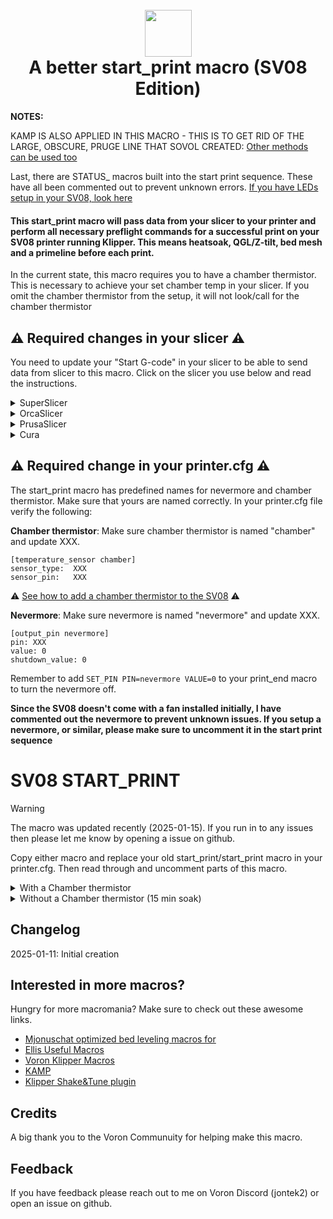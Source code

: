 <h1 align="center">
  <br>
  <img src="img/start.png" width="75""></a>
  <br>
    A better start_print macro (SV08 Edition)
  <br>
</h1>

<b>NOTES:</b>

KAMP IS ALSO APPLIED IN THIS MACRO - THIS IS TO GET RID OF THE LARGE, OBSCURE, PRUGE LINE THAT SOVOL CREATED:
[Other methods can be used too](https://www.printables.com/model/1035759-adaptive-purge-for-any-3d-printer-using-slicer-var)

Last, there are STATUS_ macros built into the start print sequence. These have all been commented out to prevent unknown errors. [If you have LEDs setup in your SV08, look here](https://github.com/julianschill/klipper-led_effect)

<h4>This start_print macro will pass data from your slicer to your printer and perform all necessary preflight commands for a successful print on your SV08 printer running Klipper. This means heatsoak, QGL/Z-tilt, bed mesh and a primeline before each print.</h4>


<p>In the current state, this macro requires you to have a chamber thermistor. This is necessary to achieve your set chamber temp in your slicer. If you omit the chamber thermistor from the setup, it will not look/call for the chamber thermistor</p>

## :warning: Required changes in your slicer :warning:
You need to update your "Start G-code" in your slicer to be able to send data from slicer to this macro. Click on the slicer you use below and read the instructions.

<details>
<summary>SuperSlicer</summary>
In Superslicer go to "Printer settings" -> "Custom g-code" -> "Start G-code" and update it to:

```
M104 S0 ; Stops SuperSlicer from sending temp waits separately
M140 S0
start_print EXTRUDER=[first_layer_temperature] BED=[first_layer_bed_temperature] CHAMBER=[chamber_temperature]
```
</details>
<details>
<summary>OrcaSlicer</summary>
In OrcaSlicer go to "Printer settings" -> "Machine start g-code" and update it to:

```
M104 S0 ; Stops OrcaSlicer from sending temp waits separately
M140 S0
start_print EXTRUDER=[first_layer_temperature] BED=[first_layer_bed_temperature] CHAMBER=[chamber_temperature]
```
</details>
<details>
<summary>PrusaSlicer</summary>

In PrusaSlicer go to "Printer settings" -> "Custom g-code" -> "Start G-code" and update it to:

```
M104 S0 ; Stops PrusaSlicer from sending temp waits separately
M140 S0
start_print EXTRUDER=[first_layer_temperature[initial_extruder]] BED=[first_layer_bed_temperature] CHAMBER=[chamber_temperature]
```
</details>
<details>
<summary>Cura</summary>

In Cura go to "Settings" -> "Printer" -> "Manage printers" -> "Machine settings" -> "Start G-code" and update it to:

```
start_print EXTRUDER={material_print_temperature_layer_0} BED={material_bed_temperature_layer_0} CHAMBER={build_volume_temperature}
```
</details>

## :warning: Required change in your printer.cfg :warning:

The start_print macro has predefined names for nevermore and chamber thermistor. Make sure that yours are named correctly. In your printer.cfg file verify the following:

**Chamber thermistor**:
Make sure chamber thermistor is named "chamber" and update XXX.

```
[temperature_sensor chamber]
sensor_type:  XXX
sensor_pin:   XXX
```

:warning: [See how to add a chamber thermistor to the SV08](https://github.com/ss1gohan13/Sovol-SV08-Mainline/tree/main/files-used/config/options/thermistor) :warning:

**Nevermore**:
Make sure nevermore is named "nevermore" and update XXX.

```
[output_pin nevermore]
pin: XXX
value: 0
shutdown_value: 0
```

Remember to add ```SET_PIN PIN=nevermore VALUE=0``` to your print_end macro to turn the nevermore off.

<b> Since the SV08 doesn't come with a fan installed initially, I have commented out the nevermore to prevent unknown issues. If you setup a nevermore, or similar, please make sure to uncomment it in the start print sequence </b>

# SV08 START_PRINT

> [!WARNING]  
> The macro was updated recently (2025-01-15). If you run in to any issues then please let me know by opening a issue on github.

Copy either macro and replace your old start_print/start_print macro in your printer.cfg. Then read through and uncomment parts of this macro.

<details>
<summary>With a Chamber thermistor</summary>
  
```
#####################################################################
#   A better start_print macro for SV08
#####################################################################

[gcode_macro START_PRINT]
gcode:
  # This part fetches data from your slicer. Such as bed temp and extruder temp
  {% set target_bed = params.BED|int %}
  {% set target_extruder = params.EXTRUDER|int %}
  {% set x_wait = printer.toolhead.axis_maximum.x|float / 2 %}
  {% set y_wait = printer.toolhead.axis_maximum.y|float / 2 %}

  # Homes the printer, sets absolute positioning and updates the Stealthburner leds.
    #STATUS_HOMING
    {% if printer.toolhead.homed_axes != "xyz" %}
        G28                      # Full home (XYZ)
        {% else %}
          G28 Z
    {% endif %}
    G90

    M400

    CLEAR_PAUSE

  ##  Uncomment for bed mesh (1 of 2)
  BED_MESH_CLEAR       # Clears old saved bed mesh (if any)

  # Checks if the bed temp is higher than 90c - if so then trigger a time-based heatsoak
  {% if params.BED|int > 90 %}
    SET_DISPLAY_TEXT MSG="Bed: {target_bed}C"           # Displays info
    #STATUS_HEATING                                      # Sets SB-leds to heating-mode
    M106 S150                                           # Turns on the PT-fan

    #  Uncomment if you have a Nevermore.
    #SET_PIN PIN=!PC13 VALUE=1                      # Turns on the nevermore
    #SET_PIN PIN=nevermore VALUE=1                      # Turns on the nevermore
    G1 X{x_wait} Y{y_wait} Z15 F9000                    # Go to center of the bed
    M190 S{target_bed}                                  # Sets the target temp for the bed
    
    # For high-temp prints, use a fixed 15-minute heatsoak
    SET_DISPLAY_TEXT MSG="Heatsoak: 15min"             # Displays info
    G4 P900000                                         # Wait 15 minutes for heatsoak

  # If the bed temp is not over 90c, then handle soak based on material
  {% else %}
    SET_DISPLAY_TEXT MSG="Bed: {target_bed}C"           # Displays info
    #STATUS_HEATING                                      # Sets SB-leds to heating-mode
    G1 X{x_wait} Y{y_wait} Z15 F9000                    # Go to center of the bed
    M190 S{target_bed}                                  # Sets the target temp for the bed
    
    # Material-based soak times with variant handling
    {% set raw_material = params.MATERIAL|default("PLA")|string|upper %}
    
    # Extract base material type by handling variants
    {% set material = namespace(type="") %}
    {% if "PLA" in raw_material %}
        {% set material.type = "PLA" %}
    {% elif "PETG" in raw_material %}
        {% set material.type = "PETG" %}
    {% elif "ABS" in raw_material %}
        {% set material.type = "ABS" %}
    {% elif "ASA" in raw_material %}
        {% set material.type = "ASA" %}
    {% elif "PC" in raw_material %}
        {% set material.type = "PC" %}
    {% elif "TPU" in raw_material %}
        {% set material.type = "TPU" %}
    {% else %}
        {% set material.type = raw_material %}
    {% endif %}

    # Define soak times
    {% set soak_time = {
        "PLA": 180000,    # 3 minutes
        "PETG": 240000,   # 4 minutes
        "ABS": 300000,    # 5 minutes
        "ASA": 300000,    # 5 minutes
        "PC": 300000,     # 5 minutes
        "TPU": 180000     # 3 minutes
    }[material.type]|default(300000) %}    # Default to 5 minutes if material not found
    
    SET_DISPLAY_TEXT MSG="Soak: {soak_time/60000|int}min ({raw_material})"
    G4 P{soak_time}
  {% endif %}

  ##  Comment out for Trident (Z_TILT_ADJUST)
  #{% if 'z_tilt' in printer and not printer.z_tilt.applied %}
  #  STATUS_LEVELING
  #  SET_DISPLAY_TEXT MSG="Z-tilt adjust"     # Displays info
  #  Z_TILT_ADJUST                            # Levels the buildplate via z_tilt_adjust
  #  G28 Z                                    # Homes Z again after z_tilt_adjust
  #{% endif %}

  ## Comment out for Voron (QUAD_GANTRY_LEVEL)
  #{% if 'quad_gantry_level' in printer and not printer.quad_gantry_level.applied %}
  #  STATUS_LEVELING
  #  SET_DISPLAY_TEXT MSG="QGL"                # Displays info
  #  QUAD_GANTRY_LEVEL                         # Levels the gantry
  #  G28 Z                                     # Homes Z again after QGL
  #{% endif %}

  SMART_PARK

  # Heating nozzle to 150 degrees. This helps with getting a correct Z-home
  #STATUS_HEATING
  SET_DISPLAY_TEXT MSG="Hotend: 150C"          # Displays info
  M109 S150                                    # Heats the nozzle to 150c

  #CLEAN_NOZZLE EXTRUDER={target_extruder}     # Pass the actual print temperature for cleaning

  #STATUS_HOMING
  # Only home Z if leveling was performed
  #{% if 'z_tilt' in printer and printer.z_tilt.applied %}
  #    G28 Z                                    # Re-home Z after z_tilt_adjust
  #{% endif %}

  #STATUS_MESHING
  ##  Uncomment for bed mesh (2 of 2)
  SET_DISPLAY_TEXT MSG="Bed mesh"    # Displays info
  BED_MESH_CALIBRATE ADAPTIVE=1                # Starts bed mesh

  SMART_PARK

  # Heats up the nozzle up to target via data from slicer
  SET_DISPLAY_TEXT MSG="Hotend: {target_extruder}C"             # Displays info
  #STATUS_HEATING                                                # Sets SB-leds to heating-mode
  M107                                                          # Turns off partcooling fan
  M109 S{target_extruder}                                       # Heats the nozzle to printing temp

  # Gets ready to print by doing a purge line and updating the SB-leds
  SET_DISPLAY_TEXT MSG="Printer goes brr"          # Displays info
  #STATUS_CLEANING
  LINE_PURGE
  #STATUS_PRINTING
```
</details>

<details>
<summary>Without a Chamber thermistor (15 min soak)</summary>
  
```
#####################################################################
#   A better start_print macro for SV08
#####################################################################

[gcode_macro START_PRINT]
gcode:
  # This part fetches data from your slicer. Such as bed temp and extruder temp
  {% set target_bed = params.BED|int %}
  {% set target_extruder = params.EXTRUDER|int %}
  {% set x_wait = printer.toolhead.axis_maximum.x|float / 2 %}
  {% set y_wait = printer.toolhead.axis_maximum.y|float / 2 %}

  # Homes the printer, sets absolute positioning and updates the Stealthburner leds.
    #STATUS_HOMING
    {% if printer.toolhead.homed_axes != "xyz" %}
        G28                      # Full home (XYZ)
        {% else %}
          G28 Z
    {% endif %}
    G90

    M400

    CLEAR_PAUSE

  ##  Uncomment for bed mesh (1 of 2)
  BED_MESH_CLEAR       # Clears old saved bed mesh (if any)

  # Checks if the bed temp is higher than 90c - if so then trigger a time-based heatsoak
  {% if params.BED|int > 90 %}
    SET_DISPLAY_TEXT MSG="Bed: {target_bed}C"           # Displays info
    #STATUS_HEATING                                      # Sets SB-leds to heating-mode
    M106 S150                                           # Turns on the PT-fan

    #  Uncomment if you have a Nevermore.
    #SET_PIN PIN=!PC13 VALUE=1                      # Turns on the nevermore
    #SET_PIN PIN=nevermore VALUE=1                      # Turns on the nevermore
    G1 X{x_wait} Y{y_wait} Z15 F9000                    # Go to center of the bed
    M190 S{target_bed}                                  # Sets the target temp for the bed
    
    # For high-temp prints, use a fixed 15-minute heatsoak
    SET_DISPLAY_TEXT MSG="Heatsoak: 15min"             # Displays info
    G4 P900000                                         # Wait 15 minutes for heatsoak

  # If the bed temp is not over 90c, then handle soak based on material
  {% else %}
    SET_DISPLAY_TEXT MSG="Bed: {target_bed}C"           # Displays info
    #STATUS_HEATING                                      # Sets SB-leds to heating-mode
    G1 X{x_wait} Y{y_wait} Z15 F9000                    # Go to center of the bed
    M190 S{target_bed}                                  # Sets the target temp for the bed
    
    # Material-based soak times with variant handling
    {% set raw_material = params.MATERIAL|default("PLA")|string|upper %}
    
    # Extract base material type by handling variants
    {% set material = namespace(type="") %}
    {% if "PLA" in raw_material %}
        {% set material.type = "PLA" %}
    {% elif "PETG" in raw_material %}
        {% set material.type = "PETG" %}
    {% elif "ABS" in raw_material %}
        {% set material.type = "ABS" %}
    {% elif "ASA" in raw_material %}
        {% set material.type = "ASA" %}
    {% elif "PC" in raw_material %}
        {% set material.type = "PC" %}
    {% elif "TPU" in raw_material %}
        {% set material.type = "TPU" %}
    {% else %}
        {% set material.type = raw_material %}
    {% endif %}

    # Define soak times
    {% set soak_time = {
        "PLA": 180000,    # 3 minutes
        "PETG": 240000,   # 4 minutes
        "ABS": 300000,    # 5 minutes
        "ASA": 300000,    # 5 minutes
        "PC": 300000,     # 5 minutes
        "TPU": 180000     # 3 minutes
    }[material.type]|default(300000) %}    # Default to 5 minutes if material not found
    
    SET_DISPLAY_TEXT MSG="Soak: {soak_time/60000|int}min ({raw_material})"
    G4 P{soak_time}
  {% endif %}

  ##  Comment out for Trident (Z_TILT_ADJUST)
  #{% if 'z_tilt' in printer and not printer.z_tilt.applied %}
  #  STATUS_LEVELING
  #  SET_DISPLAY_TEXT MSG="Z-tilt adjust"     # Displays info
  #  Z_TILT_ADJUST                            # Levels the buildplate via z_tilt_adjust
  #  G28 Z                                    # Homes Z again after z_tilt_adjust
  #{% endif %}

  ## Comment out for Voron (QUAD_GANTRY_LEVEL)
  #{% if 'quad_gantry_level' in printer and not printer.quad_gantry_level.applied %}
  #  STATUS_LEVELING
  #  SET_DISPLAY_TEXT MSG="QGL"                # Displays info
  #  QUAD_GANTRY_LEVEL                         # Levels the gantry
  #  G28 Z                                     # Homes Z again after QGL
  #{% endif %}

  SMART_PARK

  # Heating nozzle to 150 degrees. This helps with getting a correct Z-home
  #STATUS_HEATING
  SET_DISPLAY_TEXT MSG="Hotend: 150C"          # Displays info
  M109 S150                                    # Heats the nozzle to 150c

  #CLEAN_NOZZLE EXTRUDER={target_extruder}     # Pass the actual print temperature for cleaning

  #STATUS_HOMING
  # Only home Z if leveling was performed
  #{% if 'z_tilt' in printer and printer.z_tilt.applied %}
  #    G28 Z                                    # Re-home Z after z_tilt_adjust
  #{% endif %}

  #STATUS_MESHING
  ##  Uncomment for bed mesh (2 of 2)
  SET_DISPLAY_TEXT MSG="Bed mesh"    # Displays info
  BED_MESH_CALIBRATE ADAPTIVE=1                # Starts bed mesh

  SMART_PARK

  # Heats up the nozzle up to target via data from slicer
  SET_DISPLAY_TEXT MSG="Hotend: {target_extruder}C"             # Displays info
  #STATUS_HEATING                                                # Sets SB-leds to heating-mode
  M107                                                          # Turns off partcooling fan
  M109 S{target_extruder}                                       # Heats the nozzle to printing temp

  # Gets ready to print by doing a purge line and updating the SB-leds
  SET_DISPLAY_TEXT MSG="Printer goes brr"          # Displays info
  #STATUS_CLEANING
  LINE_PURGE
  #STATUS_PRINTING
```
</details>

## Changelog

2025-01-11: Initial creation 

## Interested in more macros?

Hungry for more macromania? Make sure to check out these awesome links.

- [Mjonuschat optimized bed leveling macros for](https://mjonuschat.github.io/voron-mods/docs/guides/optimized-bed-leveling-macros/)
- [Ellis Useful Macros](https://ellis3dp.com/Print-Tuning-Guide/articles/index_useful_macros.html)
- [Voron Klipper Macros](https://github.com/The-Conglomerate/Voron-Klipper-Common/)
- [KAMP](https://github.com/kyleisah/Klipper-Adaptive-Meshing-Purging)
- [Klipper Shake&Tune plugin](https://github.com/Frix-x/klippain-shaketune)


## Credits

A big thank you to the Voron Communuity for helping make this macro. 

## Feedback

If you have feedback please reach out to me on Voron Discord (jontek2) or open an issue on github.
